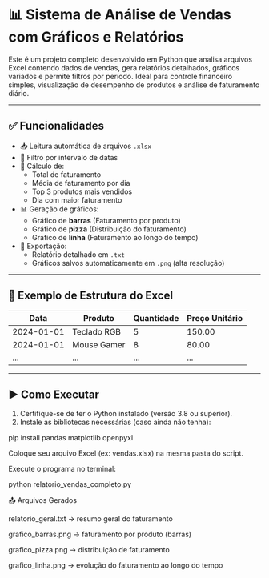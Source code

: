 # 📊 Sistema de Análise de Vendas com Gráficos e Relatórios

Este é um projeto completo desenvolvido em Python que analisa arquivos Excel contendo dados de vendas, gera relatórios detalhados, gráficos variados e permite filtros por período. Ideal para controle financeiro simples, visualização de desempenho de produtos e análise de faturamento diário.

---

## ✅ Funcionalidades

- 📥 Leitura automática de arquivos `.xlsx`
- 📆 Filtro por intervalo de datas
- 💸 Cálculo de:
  - Total de faturamento
  - Média de faturamento por dia
  - Top 3 produtos mais vendidos
  - Dia com maior faturamento
- 📊 Geração de gráficos:
  - Gráfico de **barras** (Faturamento por produto)
  - Gráfico de **pizza** (Distribuição do faturamento)
  - Gráfico de **linha** (Faturamento ao longo do tempo)
- 💾 Exportação:
  - Relatório detalhado em `.txt`
  - Gráficos salvos automaticamente em `.png` (alta resolução)

---

## 📁 Exemplo de Estrutura do Excel

| Data       | Produto     | Quantidade | Preço Unitário |
|------------|-------------|------------|----------------|
| 2024-01-01 | Teclado RGB | 5          | 150.00         |
| 2024-01-01 | Mouse Gamer | 8          | 80.00          |
| ...        | ...         | ...        | ...            |

---

## ▶️ Como Executar

1. Certifique-se de ter o Python instalado (versão 3.8 ou superior).
2. Instale as bibliotecas necessárias (caso ainda não tenha):

pip install pandas matplotlib openpyxl

Coloque seu arquivo Excel (ex: vendas.xlsx) na mesma pasta do script.

Execute o programa no terminal:

python relatorio_vendas_completo.py

📤 Arquivos Gerados

relatorio_geral.txt → resumo geral do faturamento

grafico_barras.png → faturamento por produto (barras)

grafico_pizza.png → distribuição de faturamento

grafico_linha.png → evolução do faturamento ao longo do tempo
